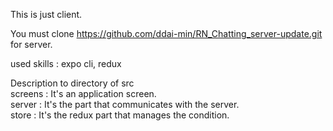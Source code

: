This is just client.    

You must clone https://github.com/ddai-min/RN_Chatting_server-update.git for server.    

used skills : expo cli, redux    

Description to directory of src  
screens : It's an application screen.  
server : It's the part that communicates with the server.  
store : It's the redux part that manages the condition.  

